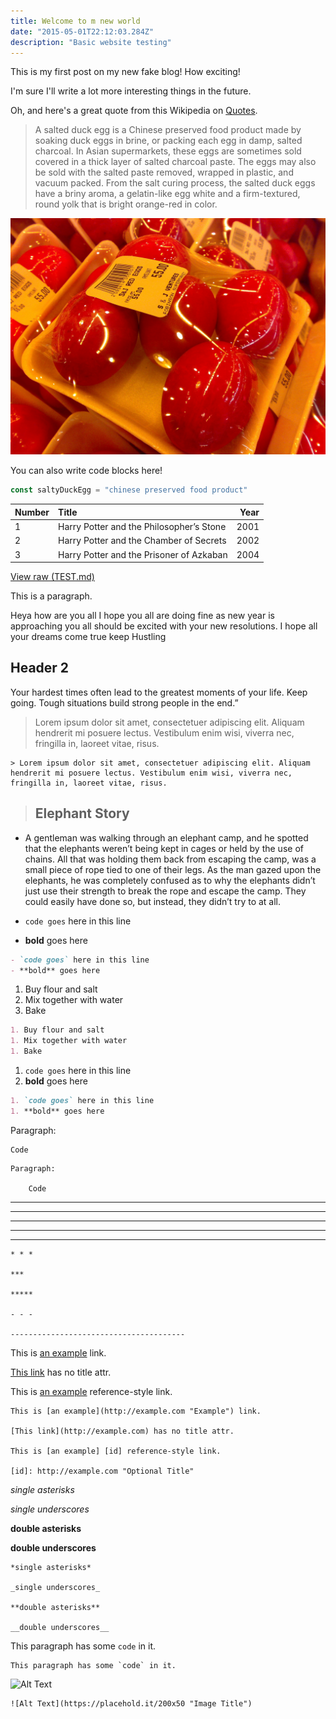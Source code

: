 ```yaml
---
title: Welcome to m new world
date: "2015-05-01T22:12:03.284Z"
description: "Basic website testing"
---
```


This is my first post on my new fake blog! How exciting!

I'm sure I'll write a lot more interesting things in the future.

Oh, and here's a great quote from this Wikipedia on
[Quotes](https://media.istockphoto.com/photos/dreams-dont-work-unless-you-do-inspiring-creative-motivation-quote-picture-id1350192262?b=1&k=20&m=1350192262&s=170667a&w=0&h=1VZGX4KmHkINbar4xCSsHaLmkaZGUCN-Bd_xkPeyl9I=).

> A salted duck egg is a Chinese preserved food product made by soaking duck
> eggs in brine, or packing each egg in damp, salted charcoal. In Asian
> supermarkets, these eggs are sometimes sold covered in a thick layer of salted
> charcoal paste. The eggs may also be sold with the salted paste removed,
> wrapped in plastic, and vacuum packed. From the salt curing process, the
> salted duck eggs have a briny aroma, a gelatin-like egg white and a
> firm-textured, round yolk that is bright orange-red in color.

![Chinese Salty Egg](./salty_egg.jpg)

You can also write code blocks here!

```js
const saltyDuckEgg = "chinese preserved food product"
```

| Number | Title                                    | Year |
| :----- | :--------------------------------------- | ---: |
| 1      | Harry Potter and the Philosopher’s Stone | 2001 |
| 2      | Harry Potter and the Chamber of Secrets  | 2002 |
| 3      | Harry Potter and the Prisoner of Azkaban | 2004 |

[View raw (TEST.md)](https://raw.github.com/adamschwartz/github-markdown-kitchen-sink/master/README.md)

This is a paragraph.

Heya how are you all I hope you all are doing fine as new year is approaching you all should be excited with your new resolutions. I hope all your dreams come true keep Hustling


## Header 2

   Your hardest times often lead to the greatest moments of your life. Keep going. Tough situations build strong people in the end.”


> Lorem ipsum dolor sit amet, consectetuer adipiscing elit. Aliquam hendrerit mi posuere lectus. Vestibulum enim wisi, viverra nec, fringilla in, laoreet vitae, risus.

    > Lorem ipsum dolor sit amet, consectetuer adipiscing elit. Aliquam hendrerit mi posuere lectus. Vestibulum enim wisi, viverra nec, fringilla in, laoreet vitae, risus.

> ## Elephant Story

- A gentleman was walking through an elephant camp, and he spotted that the elephants weren’t being kept in cages or held by the use of chains. All that was holding them back from escaping the camp, was a small piece of rope tied to one of their legs. As the man gazed upon the elephants, he was completely confused as to why the elephants didn’t just use their strength to break the rope and escape the camp. They could easily have done so, but instead, they didn’t try to at all.

- `code goes` here in this line
- **bold** goes here

```markdown
- `code goes` here in this line
- **bold** goes here
```

1. Buy flour and salt
1. Mix together with water
1. Bake

```markdown
1. Buy flour and salt
1. Mix together with water
1. Bake
```

1. `code goes` here in this line
1. **bold** goes here

```markdown
1. `code goes` here in this line
1. **bold** goes here
```

Paragraph:

    Code

<!-- -->

    Paragraph:

        Code

---

---

---

---

---

    * * *

    ***

    *****

    - - -

    ---------------------------------------

This is [an example](http://example.com "Example") link.

[This link](http://example.com) has no title attr.

This is [an example][id] reference-style link.

[id]: http://example.com "Optional Title"

    This is [an example](http://example.com "Example") link.

    [This link](http://example.com) has no title attr.

    This is [an example] [id] reference-style link.

    [id]: http://example.com "Optional Title"

_single asterisks_

_single underscores_

**double asterisks**

**double underscores**

    *single asterisks*

    _single underscores_

    **double asterisks**

    __double underscores__

This paragraph has some `code` in it.

    This paragraph has some `code` in it.

![Alt Text](https://placehold.it/200x50 "Image Title")

    ![Alt Text](https://placehold.it/200x50 "Image Title")

